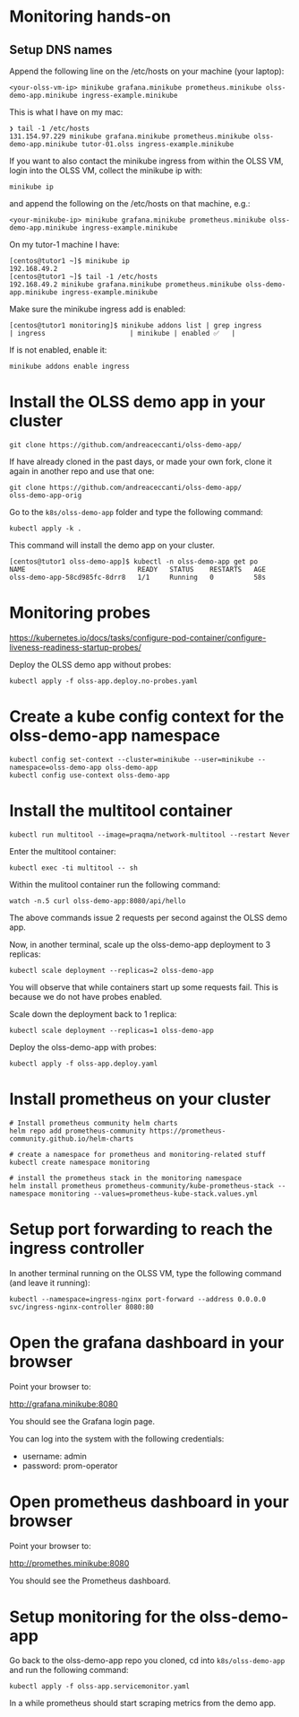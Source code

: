 # Monitoring hands-on

## Setup DNS names

Append the following line on the /etc/hosts on your machine (your laptop):

```
<your-olss-vm-ip> minikube grafana.minikube prometheus.minikube olss-demo-app.minikube ingress-example.minikube
```

This is what I have on my mac:
```
❯ tail -1 /etc/hosts
131.154.97.229 minikube grafana.minikube prometheus.minikube olss-demo-app.minikube tutor-01.olss ingress-example.minikube
```

If you want to also contact the minikube ingress from within the OLSS VM,
login into the OLSS VM, collect the minikube ip with:

```
minikube ip
```

and append the following on the /etc/hosts on that machine, e.g.:

```
<your-minikube-ip> minikube grafana.minikube prometheus.minikube olss-demo-app.minikube ingress-example.minikube
```

On my tutor-1 machine I have:

```
[centos@tutor1 ~]$ minikube ip
192.168.49.2
[centos@tutor1 ~]$ tail -1 /etc/hosts
192.168.49.2 minikube grafana.minikube prometheus.minikube olss-demo-app.minikube ingress-example.minikube
```

Make sure the minikube ingress add is enabled:
```
[centos@tutor1 monitoring]$ minikube addons list | grep ingress
| ingress                     | minikube | enabled ✅   |
```

If is not enabled, enable it:
```
minikube addons enable ingress
```

# Install the OLSS demo app in your cluster

```
git clone https://github.com/andreaceccanti/olss-demo-app/
```

If have already cloned in the past days, or made your own fork, clone it 
again in another repo and use that one:

```
git clone https://github.com/andreaceccanti/olss-demo-app/
olss-demo-app-orig
```

Go to the `k8s/olss-demo-app` folder and type the following command:

```
kubectl apply -k .
```

This command will install the demo app on your cluster.

```
[centos@tutor1 olss-demo-app]$ kubectl -n olss-demo-app get po
NAME                            READY   STATUS    RESTARTS   AGE
olss-demo-app-58cd985fc-8drr8   1/1     Running   0          58s
```

# Monitoring probes

https://kubernetes.io/docs/tasks/configure-pod-container/configure-liveness-readiness-startup-probes/

Deploy the OLSS demo app without probes:

```
kubectl apply -f olss-app.deploy.no-probes.yaml
```

# Create a kube config context for the olss-demo-app namespace

```
kubectl config set-context --cluster=minikube --user=minikube --namespace=olss-demo-app olss-demo-app
kubectl config use-context olss-demo-app
```

# Install the multitool container

```
kubectl run multitool --image=praqma/network-multitool --restart Never
```

Enter the multitool container:

```
kubectl exec -ti multitool -- sh
```

Within the mulitool container run the following command:

```
watch -n.5 curl olss-demo-app:8080/api/hello
```

The above commands issue 2 requests per second against the OLSS demo app.

Now, in another terminal, scale up the olss-demo-app deployment to 3 replicas:

```
kubectl scale deployment --replicas=2 olss-demo-app
```

You will observe that while containers start up some requests fail.
This is because we do not have probes enabled.

Scale down the deployment back to 1 replica:

```
kubectl scale deployment --replicas=1 olss-demo-app
```

Deploy the olss-demo-app with probes:

```
kubectl apply -f olss-app.deploy.yaml
```

# Install prometheus on your cluster 


```
# Install prometheus community helm charts
helm repo add prometheus-community https://prometheus-community.github.io/helm-charts

# create a namespace for prometheus and monitoring-related stuff
kubectl create namespace monitoring

# install the prometheus stack in the monitoring namespace
helm install prometheus prometheus-community/kube-prometheus-stack --namespace monitoring --values=prometheus-kube-stack.values.yml
```

# Setup port forwarding to reach the ingress controller

In another terminal running on the OLSS VM, type the following command
(and leave it running):


```
kubectl --namespace=ingress-nginx port-forward --address 0.0.0.0
svc/ingress-nginx-controller 8080:80
```


# Open the grafana dashboard in your browser

Point your browser to:

http://grafana.minikube:8080

You should see the Grafana login page.

You can log into the system with the following credentials:

- username: admin
- password: prom-operator

# Open prometheus dashboard in your browser

Point your browser to:

http://promethes.minikube:8080

You should see the Prometheus dashboard.

# Setup monitoring for the olss-demo-app

Go back to the olss-demo-app repo you cloned, cd into `k8s/olss-demo-app` and
run the following command:

```
kubectl apply -f olss-app.servicemonitor.yaml
```

In a while prometheus should start scraping metrics from the demo app.

